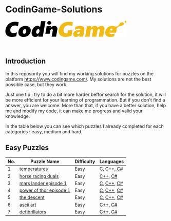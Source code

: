 # CodinGame-Solutions

[![CodinGame](/CodinGame.png)](https://www.codingame.com/ "CodinGame")

<br>


## Introduction
In this reposority you will find my working solutions for puzzles on the platform https://www.codingame.com/.
My solutions are not the best possible case, but they work.

Just one tip : try to do a bit more harder beffor search for the solution, it will be more efficient for your learning of programmation.
But if you don't find a answer, you are welcome.
More than that, if you have a better solution, help me and modify my code, it can make me progress and valid your knowledge.

In the table below you can see which puzzles I already completed for each categories :  easy, medium and hard.

## Easy Puzzles
| No. | Puzzle Name                                                                                                                       | Difficulty | Languages|
|-----|-----------------------------------------------------------------------------------------------------------------------------------|------------|----------|
| 1   | [temperatures](https://www.codingame.com/training/easy/temperatures)                                                              | Easy       | [C](https://github.com/Creatyo/CodinGame-Solutions/blob/main/Puzzles/EasyPuzzle/C/Temperatures.c), [C++](https://github.com/Creatyo/CodinGame-Solutions/blob/main/Puzzles/EasyPuzzle/C%2B%2B/Temperatures.cpp), [C#](https://github.com/Creatyo/CodinGame-Solutions/blob/main/Puzzles/EasyPuzzle/C%23/Temperatures.cs) |
| 2   | [horse racing duals](https://www.codingame.com/training/easy/horse-racing-duals)                                                  | Easy       | [C++](https://github.com/Creatyo/CodinGame-Solutions/blob/main/Puzzles/EasyPuzzle/C%2B%2B/horse-racing-duals.cpp), [C#](https://github.com/Creatyo/CodinGame-Solutions/blob/main/Puzzles/EasyPuzzle/C%23/horse-racing-duals.cs)|
| 3   | [mars lander episode 1](https://www.codingame.com/training/easy/mars-lander-episode-1)                                             | Easy       | [C](https://github.com/Creatyo/CodinGame-Solutions/blob/main/Puzzles/EasyPuzzle/C/mars-lander-episode-1.c), [C++](https://github.com/Creatyo/CodinGame-Solutions/blob/main/Puzzles/EasyPuzzle/C%2B%2B/mars-lander-episode-1.cpp), [C#](https://github.com/Creatyo/CodinGame-Solutions/blob/main/Puzzles/EasyPuzzle/C%23/mars-lander-episode-1.cs)|
| 4   | [power of thor episode 1](https://www.codingame.com/training/easy/power-of-thor-episode-1)                                         | Easy       | [C](https://github.com/Creatyo/CodinGame-Solutions/blob/main/Puzzles/EasyPuzzle/C/power-of-thor-episode-1.c), [C++](https://github.com/Creatyo/CodinGame-Solutions/blob/main/Puzzles/EasyPuzzle/C%2B%2B/power-of-thor-episode-1.cpp), [C#](https://github.com/Creatyo/CodinGame-Solutions/blob/main/Puzzles/EasyPuzzle/C%23/power-of-thor-episode-1.cs)|
| 5   | [the descent](https://www.codingame.com/ide/puzzle/the-descent)                                                                    | Easy       | [C](https://github.com/Creatyo/CodinGame-Solutions/blob/main/Puzzles/EasyPuzzle/C/the-descent.c), [C++](https://github.com/Creatyo/CodinGame-Solutions/blob/main/Puzzles/EasyPuzzle/C%2B%2B/the-descent.cpp), [C#](https://github.com/Creatyo/CodinGame-Solutions/blob/main/Puzzles/EasyPuzzle/C%23/the-descent.cs)|
| 6   | [ascii art](https://www.codingame.com/training/easy/ascii-art)                                                                    | Easy       | [C++](https://github.com/Creatyo/CodinGame-Solutions/blob/main/Puzzles/EasyPuzzle/C%2B%2B/ascii-art.cpp), [C#](https://github.com/Creatyo/CodinGame-Solutions/blob/main/Puzzles/EasyPuzzle/C%23/ascii-art.cs)|
| 7   | [defibrillators](https://www.codingame.com/training/easy/defibrillators)                                                          | Easy       | [C++](https://github.com/Creatyo/CodinGame-Solutions/blob/main/Puzzles/EasyPuzzle/C%2B%2B/defibrillators.cpp), [C#](https://github.com/Creatyo/CodinGame-Solutions/blob/main/Puzzles/EasyPuzzle/C%23/defibrillators.cs)|
